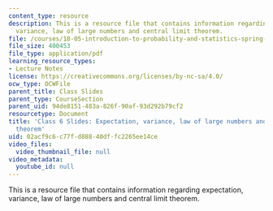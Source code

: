 ```yaml
---
content_type: resource
description: This is a resource file that contains information regarding expectation,
  variance, law of large numbers and central limit theorem.
file: /courses/18-05-introduction-to-probability-and-statistics-spring-2014/02acf9c6c77fd88840dffc2265ee14ce_MIT18_05S14_class6slides.pdf
file_size: 400453
file_type: application/pdf
learning_resource_types:
- Lecture Notes
license: https://creativecommons.org/licenses/by-nc-sa/4.0/
ocw_type: OCWFile
parent_title: Class Slides
parent_type: CourseSection
parent_uid: 94de8151-483a-826f-90af-93d292b79cf2
resourcetype: Document
title: 'Class 6 Slides: Expectation, variance, law of large numbers and central limit
  theorem'
uid: 02acf9c6-c77f-d888-40df-fc2265ee14ce
video_files:
  video_thumbnail_file: null
video_metadata:
  youtube_id: null
---
```

This is a resource file that contains information regarding expectation, variance, law of large numbers and central limit theorem.